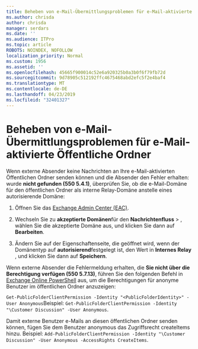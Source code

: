 ```yaml
---
title: Beheben von e-Mail-Übermittlungsproblemen für e-Mail-aktivierte Öffentliche Ordner
ms.author: chrisda
author: chrisda
manager: serdars
ms.date: ''
ms.audience: ITPro
ms.topic: article
ROBOTS: NOINDEX, NOFOLLOW
localization_priority: Normal
ms.custom: 1956
ms.assetid: ''
ms.openlocfilehash: 45665f900014c52e6a920325b0a3b0f6f79fb72d
ms.sourcegitcommit: 9d78905c512192ffc4675468abd2efc5f2e4baf4
ms.translationtype: MT
ms.contentlocale: de-DE
ms.lasthandoff: 04/23/2019
ms.locfileid: "32401327"
---
```

# <a name="fix-email-delivery-issues-to-mail-enabled-public-folders"></a>Beheben von e-Mail-Übermittlungsproblemen für e-Mail-aktivierte Öffentliche Ordner

Wenn externe Absender keine Nachrichten an Ihre e-Mail-aktivierten Öffentlichen Ordner senden können und die Absender den Fehler erhalten: wurde **nicht gefunden (550 5.4.1)**, überprüfen Sie, ob die e-Mail-Domäne für den öffentlichen Ordner als interne Relay-Domäne anstelle eines autorisierende Domäne:

1. Öffnen Sie das [Exchange Admin Center (EAC)](https://docs.microsoft.com/Exchange/exchange-admin-center).

2. Wechseln Sie zu **akzeptierte Domänen**für den **Nachrichtenfluss** \> , wählen Sie die akzeptierte Domäne aus, und klicken Sie dann auf **Bearbeiten**.

3. Ändern Sie auf der Eigenschaftenseite, die geöffnet wird, wenn der Domänentyp auf **autorisierend**festgelegt ist, den Wert in **Internes Relay** , und klicken Sie dann auf **Speichern**.

Wenn externe Absender die Fehlermeldung erhalten, die **Sie nicht über die Berechtigung verfügen (550 5.7.13)**, führen Sie den folgenden Befehl in [Exchange Online PowerShell](https://docs.microsoft.com/powershell/exchange/exchange-online/connect-to-exchange-online-powershell/connect-to-exchange-online-powershell) aus, um die Berechtigungen für anonyme Benutzer im öffentlichen Ordner anzuzeigen:

`Get-PublicFolderClientPermission -Identity "<PublicFolderIdentity>" -User Anonymous`Beispiel: `Get-PublicFolderClientPermission -Identity "\Customer Discussion" -User Anonymous`.

Damit externe Benutzer e-Mails an diesen öffentlichen Ordner senden können, fügen Sie dem Benutzer anonymous das Zugriffsrecht createItems hinzu. Beispiel: `Add-PublicFolderClientPermission -Identity "\Customer Discussion" -User Anonymous -AccessRights CreateItems`.
